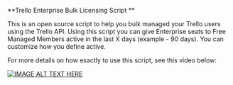 **Trello Enterprise Bulk Licensing Script
**

This is an open source script to help you bulk managed your Trello users using the Trello API. Using this script you can give Enterprise seats to Free Managed Members active in the last X days (example - 90 days). You can customize how you define active.

For more details on how exactly to use this script, see this video below: 


[![IMAGE ALT TEXT HERE](https://img.youtube.com/vi/XBQXbzUa5qE/0.jpg)](https://www.youtube.com/watch?v=XBQXbzUa5qE) 

